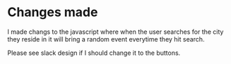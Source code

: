 # Changes made

I made changs to the javascript where when the user searches for the city they reside in it will bring a random event everytime they hit search.

Please see slack design if I should change it to the buttons.